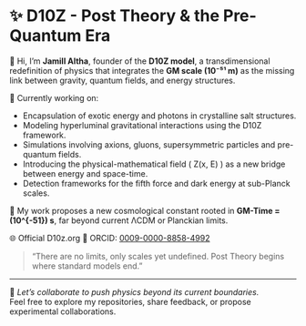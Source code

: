 # ✨ D10Z - Post Theory & the Pre-Quantum Era

👋 Hi, I’m **Jamill Altha**, founder of the **D10Z model**, a transdimensional redefinition of physics that integrates the **GM scale (10⁻⁵¹ m)** as the missing link between gravity, quantum fields, and energy structures.

🔬 Currently working on:
- Encapsulation of exotic energy and photons in crystalline salt structures.
- Modeling hyperluminal gravitational interactions using the D10Z framework.
- Simulations involving axions, gluons, supersymmetric particles and pre-quantum fields.
- Introducing the physical-mathematical field \( Z(x, E) \) as a new bridge between energy and space-time.
- Detection frameworks for the fifth force and dark energy at sub-Planck scales.

🌱 My work proposes a new cosmological constant rooted in **GM-Time = \(10^{-51}\) s**, far beyond current ΛCDM or Planckian limits.

🌐 Official D10z.org
🧠 ORCID: [0009-0000-8858-4992](https://orcid.org/0009-0000-8858-4992)  

> “There are no limits, only scales yet undefined. Post Theory begins where standard models end.”

---

🌌 *Let’s collaborate to push physics beyond its current boundaries.*  
Feel free to explore my repositories, share feedback, or propose experimental collaborations.
